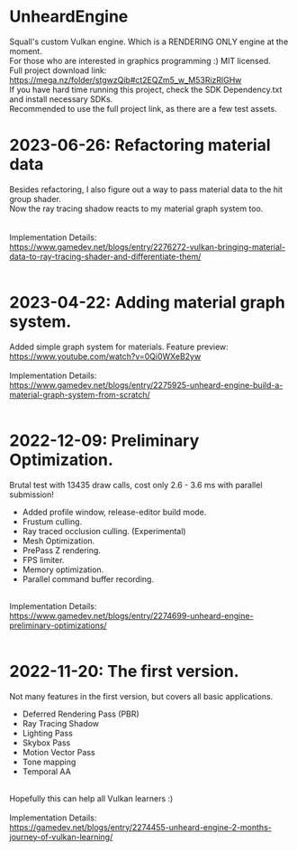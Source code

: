 # UnheardEngine
 Squall's custom Vulkan engine. Which is a RENDERING ONLY engine at the moment. <br>
 For those who are interested in graphics programming :) MIT licensed. <br>
 Full project download link: https://mega.nz/folder/stgwzQib#ct2EQZm5_w_M53RizRlGHw <br>
 If you have hard time running this project, check the SDK Dependency.txt and install necessary SDKs. <br>
 Recommended to use the full project link, as there are a few test assets. <br>

# 2023-06-26: Refactoring material data
Besides refactoring, I also figure out a way to pass material data to the hit group shader. <br>
Now the ray tracing shadow reacts to my material graph system too. <br>
<br><br> Implementation Details: <br>
https://www.gamedev.net/blogs/entry/2276272-vulkan-bringing-material-data-to-ray-tracing-shader-and-differentiate-them/
<br><br>

# 2023-04-22: Adding material graph system. <br>
Added simple graph system for materials. Feature preview: <br>
https://www.youtube.com/watch?v=0Qi0WXeB2yw
<br><br> Implementation Details: <br>
https://www.gamedev.net/blogs/entry/2275925-unheard-engine-build-a-material-graph-system-from-scratch/
<br><br>
 
# 2022-12-09: Preliminary Optimization. <br>
Brutal test with 13435 draw calls, cost only 2.6 - 3.6 ms with parallel submission! <br>
- Added profile window, release-editor build mode.
- Frustum culling.
- Ray traced occlusion culling. (Experimental)
- Mesh Optimization.
- PrePass Z rendering.
- FPS limiter.
- Memory optimization.
- Parallel command buffer recording.

<br> Implementation Details: <br>
https://www.gamedev.net/blogs/entry/2274699-unheard-engine-preliminary-optimizations/
<br><br>
 
# 2022-11-20: The first version. <br>
Not many features in the first version, but covers all basic applications. <br>
- Deferred Rendering Pass (PBR)
- Ray Tracing Shadow
- Lighting Pass
- Skybox Pass
- Motion Vector Pass
- Tone mapping
- Temporal AA

<br> Hopefully this can help all Vulkan learners :) <br>
<br> Implementation Details: <br>
https://gamedev.net/blogs/entry/2274455-unheard-engine-2-months-journey-of-vulkan-learning/
